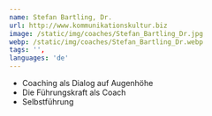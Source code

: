 ```yaml
---
name: Stefan Bartling, Dr.
url: http://www.kommunikationskultur.biz
image: /static/img/coaches/Stefan_Bartling_Dr.jpg
webp: /static/img/coaches/Stefan_Bartling_Dr.webp
tags: '',
languages: 'de'
---
```


<ul><li>Coaching als Dialog auf Augenhöhe</li><li>Die Führungskraft als Coach</li><li>Selbstführung</li></ul>